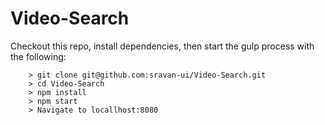 # Video-Search

Checkout this repo, install dependencies, then start the gulp process with the following:

```
	> git clone git@github.com:sravan-ui/Video-Search.git
	> cd Video-Search
	> npm install
	> npm start
	> Navigate to locallhost:8080
```
